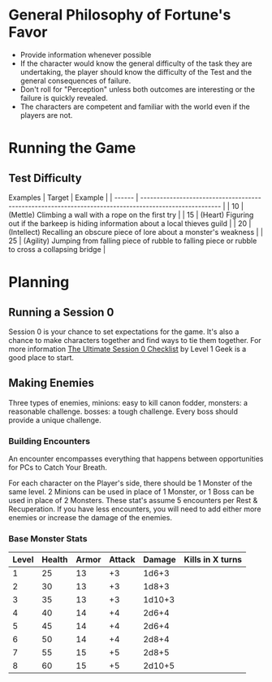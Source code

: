 # General Philosophy of Fortune's Favor

- Provide information whenever possible
- If the character would know the general difficulty of the task they are undertaking, the player should know the difficulty of the Test and the general consequences of failure.
- Don't roll for "Perception" unless both outcomes are interesting or the failure is quickly revealed.
- The characters are competent and familiar with the world even if the players are not.

# Running the Game

## Test Difficulty

Examples
| Target | Example |
| ------ | ------------------------------------------------------------------------------------------------------ |
| 10 | (Mettle) Climbing a wall with a rope on the first try |
| 15 | (Heart) Figuring out if the barkeep is hiding information about a local thieves guild |
| 20 | (Intellect) Recalling an obscure piece of lore about a monster's weakness |
| 25 | (Agility) Jumping from falling piece of rubble to falling piece or rubble to cross a collapsing bridge |

# Planning

## Running a Session 0

Session 0 is your chance to set expectations for the game. It's also a chance to make characters together and find ways to tie them together.
For more information [The Ultimate Session 0 Checklist](https://www.level1geek.com/blog/dnd-session-0) by Level 1 Geek is a good place to start.

## Making Enemies

Three types of enemies, minions: easy to kill canon fodder, monsters: a reasonable challenge. bosses: a tough challenge. Every boss should provide a unique challenge.

### Building Encounters

An encounter encompasses everything that happens between opportunities for PCs to Catch Your Breath.

For each character on the Player's side, there should be 1 Monster of the same level. 2 Minions can be used in place of 1 Monster, or 1 Boss can be used in place of 2 Monsters.
These stat's assume 5 encounters per Rest & Recuperation. If you have less encounters, you will need to add either more enemies or increase the damage of the enemies.

### Base Monster Stats

| Level | Health | Armor | Attack | Damage | Kills in X turns |
| ----- | ------ | ----- | ------ | ------ | ---------------- |
| 1     | 25     | 13    | +3     | 1d6+3  |                  |
| 2     | 30     | 13    | +3     | 1d8+3  |                  |
| 3     | 35     | 13    | +3     | 1d10+3 |                  |
| 4     | 40     | 14    | +4     | 2d6+4  |                  |
| 5     | 45     | 14    | +4     | 2d6+4  |                  |
| 6     | 50     | 14    | +4     | 2d8+4  |                  |
| 7     | 55     | 15    | +5     | 2d8+5  |                  |
| 8     | 60     | 15    | +5     | 2d10+5 |                  |
